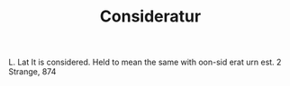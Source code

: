 ---
title: Consideratur
letter: C
permalink: "/definitions/bld-consideratur.html"
body: L. Lat It is considered. Held to mean the same with oon-sid erat urn est. 2
  Strange, 874
published_at: '2018-07-07'
source: Black's Law Dictionary 2nd Ed (1910)
layout: post
---